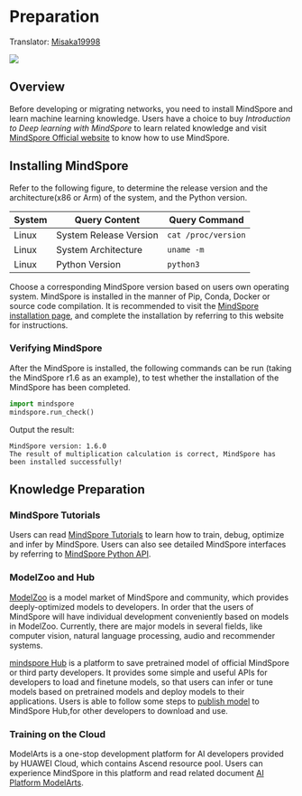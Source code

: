 # Preparation

Translator: [Misaka19998](https://gitee.com/Misaka19998/docs/tree/master)

<a href="https://gitee.com/mindspore/docs/blob/r1.8/docs/mindspore/source_en/migration_guide/preparation.md" target="_blank"><img src="https://mindspore-website.obs.cn-north-4.myhuaweicloud.com/website-images/master/resource/_static/logo_source_en.png"></a>

## Overview

Before developing or migrating networks, you need to install MindSpore and learn machine learning knowledge. Users have a choice to buy *Introduction to Deep learning with MindSpore* to learn related knowledge and visit [MindSpore Official website](https://www.mindspore.cn/en) to know how to use MindSpore.

## Installing MindSpore

Refer to the following figure, to determine the release version and the architecture(x86 or Arm) of the system, and the Python version.

| System | Query Content          | Query Command       |
| ------ | ---------------------- | ------------------- |
| Linux  | System Release Version | `cat /proc/version` |
| Linux  | System Architecture    | `uname -m`           |
| Linux  | Python Version         | `python3`           |

Choose a corresponding MindSpore version based on users own operating system. MindSpore is installed in the manner of Pip, Conda, Docker or source code compilation. It is recommended to visit the [MindSpore installation page](https://www.mindspore.cn), and complete the installation by referring to this website for instructions.

### Verifying MindSpore

After the MindSpore is installed, the following commands can be run (taking the MindSpore r1.6 as an example), to test whether the installation of the MindSpore has been completed.

```python
import mindspore
mindspore.run_check()
```

Output the result:

```text
MindSpore version: 1.6.0
The result of multiplication calculation is correct, MindSpore has been installed successfully!
```

## Knowledge Preparation

### MindSpore Tutorials

Users can read [MindSpore Tutorials](https://www.mindspore.cn/tutorials/experts/en/r1.8/index.html) to learn how to train, debug, optimize and infer by MindSpore. Users can also see detailed MindSpore interfaces by referring to [MindSpore Python API](https://www.mindspore.cn/docs/en/r1.8/index.html).

### ModelZoo and Hub

[ModelZoo](https://gitee.com/mindspore/models/blob/master/README.md#) is a model market of MindSpore and community, which provides deeply-optimized models to developers. In order that the users of MindSpore will have individual development conveniently based on models in ModelZoo. Currently, there are major models in several fields, like computer vision, natural language processing, audio and recommender systems.

[mindspore Hub](https://www.mindspore.cn/resources/hub/en) is a platform to save pretrained model of official MindSpore or third party developers. It provides some simple and useful APIs for developers to load and finetune models, so that users can infer or tune models based on pretrained models and deploy models to their applications. Users is able to follow some steps to [publish model](https://www.mindspore.cn/hub/docs/en/r1.8/publish_model.html) to MindSpore Hub,for other developers to download and use.

### Training on the Cloud

ModelArts is a one-stop development platform for AI developers provided by HUAWEI Cloud, which contains Ascend resource pool. Users can experience MindSpore in this platform and read related document [AI Platform ModelArts](https://support.huaweicloud.com/intl/en-us/wtsnew-modelarts/index.html).
